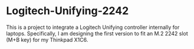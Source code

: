 # Logitech-Unifying-2242

This is a project to integrate a Logitech Unifying controller internally for laptops.  Specifically, I am designing the first version to fit an M.2 2242 slot (M+B key) for my Thinkpad X1C6.